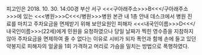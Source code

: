 피고인은 2018. 10. 30. 14:00경 부산 서구 <<<구아래주소>>>B<<</구아래주소>>>에 있는 <<<병원>>>C<<</병원>>>병원 본관 내 1층 안내 데스크에서 병원 진료를 마치고 주차요금을 면제받기 위해 보안요원인 피해자 <<<내국인이름>>>D<<</내국인이름>>>(22세)에게 민원을 요청하였으나 당일 날짜가 찍힌 영수증을 지참하지 않아 주차요금을 면제하여 줄 수 없다는 이유로 시비가 되자 폭언과 함께 손에 들고 있던 약봉지로 피해자의 얼굴을 1회 가격하고 머리로 가슴을 밀치는 방법으로 폭행하였다.
